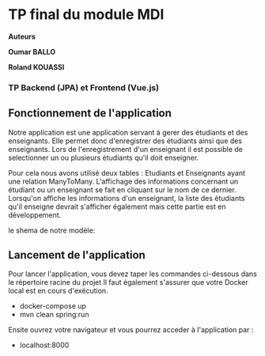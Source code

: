 # TP final du module MDI
****Auteurs****

 **Oumar BALLO**
 
 **Roland KOUASSI**
 
 

### TP Backend (JPA) et Frontend (Vue.js)

## Fonctionnement de l'application

Notre application est une application servant à gerer des étudiants et des enseignants.
Elle permet donc d'enregistrer des étudiants ainsi que des enseignants. Lors de l'enregistrement 
d'un enseignant il est possible de selectionner un ou plusieurs étudiants qu'il doit enseigner.

Pour cela nous avons utilisé deux tables : Etudiants et Enseignants ayant une relation ManyToMany.
L'affichage des informations concernant un étudiant ou un enseignant se fait en cliquant sur le nom de
ce dernier. Lorsqu'on affiche les informations d'un enseignant, la liste des étudiants qu'il enseigne devrait 
s'afficher également mais cette partie est en développement.

le shema de notre modèle:







## Lancement de l'application

Pour lancer l'application, vous devez taper les commandes ci-dessous dans le répertoire racine du projet
Il faut également s'assurer que votre Docker local est en cours d'exécution.

- docker-compose up
- mvn clean spring:run

Ensite ouvrez votre navigateur et vous pourrez acceder à l'application par :

- localhost:8000



